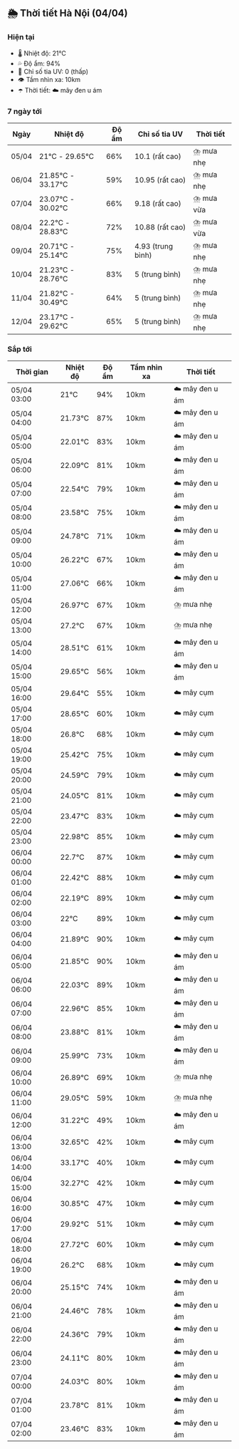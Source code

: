 ## 🌦️ Thời tiết Hà Nội (04/04)

### Hiện tại

- 🌡️ Nhiệt độ: 21℃
- 💦 Độ ẩm: 94%
- 🌟 Chỉ số tia UV: 0 (thấp)
- 👁️ Tầm nhìn xa: 10km
- ☂️ Thời tiết: ☁️ mây đen u ám

### 7 ngày tới

| Ngày | Nhiệt độ | Độ ẩm | Chỉ số tia UV | Thời tiết |
| --- | --- | --- | --- | --- |
| 05/04 | 21℃ - 29.65℃ | 66% | 10.1 (rất cao) | ⛈️ mưa nhẹ |
| 06/04 | 21.85℃ - 33.17℃ | 59% | 10.95 (rất cao) | ⛈️ mưa nhẹ |
| 07/04 | 23.07℃ - 30.02℃ | 66% | 9.18 (rất cao) | ⛈️ mưa vừa |
| 08/04 | 22.2℃ - 28.83℃ | 72% | 10.88 (rất cao) | ⛈️ mưa vừa |
| 09/04 | 20.71℃ - 25.14℃ | 75% | 4.93 (trung bình) | ⛈️ mưa nhẹ |
| 10/04 | 21.23℃ - 28.76℃ | 83% | 5 (trung bình) | ⛈️ mưa nhẹ |
| 11/04 | 21.82℃ - 30.49℃ | 64% | 5 (trung bình) | ⛈️ mưa nhẹ |
| 12/04 | 23.17℃ - 29.62℃ | 65% | 5 (trung bình) | ⛈️ mưa nhẹ |

### Sắp tới

| Thời gian | Nhiệt độ | Độ ẩm | Tầm nhìn xa | Thời tiết |
| --- | --- | --- | --- | --- |
| 05/04 03:00 | 21℃ | 94% | 10km | ☁️ mây đen u ám |
| 05/04 04:00 | 21.73℃ | 87% | 10km | ☁️ mây đen u ám |
| 05/04 05:00 | 22.01℃ | 83% | 10km | ☁️ mây đen u ám |
| 05/04 06:00 | 22.09℃ | 81% | 10km | ☁️ mây đen u ám |
| 05/04 07:00 | 22.54℃ | 79% | 10km | ☁️ mây đen u ám |
| 05/04 08:00 | 23.58℃ | 75% | 10km | ☁️ mây đen u ám |
| 05/04 09:00 | 24.78℃ | 71% | 10km | ☁️ mây đen u ám |
| 05/04 10:00 | 26.22℃ | 67% | 10km | ☁️ mây đen u ám |
| 05/04 11:00 | 27.06℃ | 66% | 10km | ☁️ mây đen u ám |
| 05/04 12:00 | 26.97℃ | 67% | 10km | ⛈️ mưa nhẹ |
| 05/04 13:00 | 27.2℃ | 67% | 10km | ⛈️ mưa nhẹ |
| 05/04 14:00 | 28.51℃ | 61% | 10km | ☁️ mây đen u ám |
| 05/04 15:00 | 29.65℃ | 56% | 10km | ☁️ mây đen u ám |
| 05/04 16:00 | 29.64℃ | 55% | 10km | ☁️ mây cụm |
| 05/04 17:00 | 28.65℃ | 60% | 10km | ☁️ mây cụm |
| 05/04 18:00 | 26.8℃ | 68% | 10km | ☁️ mây cụm |
| 05/04 19:00 | 25.42℃ | 75% | 10km | ☁️ mây cụm |
| 05/04 20:00 | 24.59℃ | 79% | 10km | ☁️ mây cụm |
| 05/04 21:00 | 24.05℃ | 81% | 10km | ☁️ mây cụm |
| 05/04 22:00 | 23.47℃ | 83% | 10km | ☁️ mây cụm |
| 05/04 23:00 | 22.98℃ | 85% | 10km | ☁️ mây cụm |
| 06/04 00:00 | 22.7℃ | 87% | 10km | ☁️ mây cụm |
| 06/04 01:00 | 22.42℃ | 88% | 10km | ☁️ mây cụm |
| 06/04 02:00 | 22.19℃ | 89% | 10km | ☁️ mây cụm |
| 06/04 03:00 | 22℃ | 89% | 10km | ☁️ mây cụm |
| 06/04 04:00 | 21.89℃ | 90% | 10km | ☁️ mây cụm |
| 06/04 05:00 | 21.85℃ | 90% | 10km | ☁️ mây đen u ám |
| 06/04 06:00 | 22.03℃ | 89% | 10km | ☁️ mây đen u ám |
| 06/04 07:00 | 22.96℃ | 85% | 10km | ☁️ mây đen u ám |
| 06/04 08:00 | 23.88℃ | 81% | 10km | ☁️ mây đen u ám |
| 06/04 09:00 | 25.99℃ | 73% | 10km | ☁️ mây đen u ám |
| 06/04 10:00 | 26.89℃ | 69% | 10km | ⛈️ mưa nhẹ |
| 06/04 11:00 | 29.05℃ | 59% | 10km | ⛈️ mưa nhẹ |
| 06/04 12:00 | 31.22℃ | 49% | 10km | ☁️ mây đen u ám |
| 06/04 13:00 | 32.65℃ | 42% | 10km | ☁️ mây cụm |
| 06/04 14:00 | 33.17℃ | 40% | 10km | ☁️ mây cụm |
| 06/04 15:00 | 32.27℃ | 42% | 10km | ☁️ mây cụm |
| 06/04 16:00 | 30.85℃ | 47% | 10km | ☁️ mây cụm |
| 06/04 17:00 | 29.92℃ | 51% | 10km | ☁️ mây cụm |
| 06/04 18:00 | 27.72℃ | 60% | 10km | ☁️ mây cụm |
| 06/04 19:00 | 26.2℃ | 68% | 10km | ☁️ mây cụm |
| 06/04 20:00 | 25.15℃ | 74% | 10km | ☁️ mây đen u ám |
| 06/04 21:00 | 24.46℃ | 78% | 10km | ☁️ mây đen u ám |
| 06/04 22:00 | 24.36℃ | 79% | 10km | ☁️ mây đen u ám |
| 06/04 23:00 | 24.11℃ | 80% | 10km | ☁️ mây đen u ám |
| 07/04 00:00 | 24.03℃ | 80% | 10km | ☁️ mây đen u ám |
| 07/04 01:00 | 23.78℃ | 81% | 10km | ☁️ mây đen u ám |
| 07/04 02:00 | 23.46℃ | 83% | 10km | ☁️ mây đen u ám |
